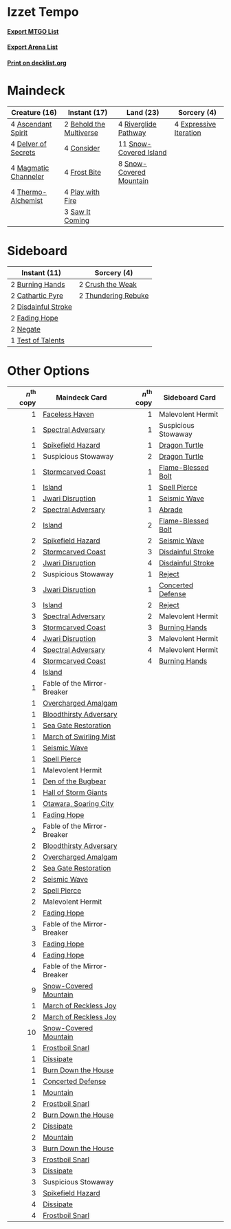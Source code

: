 # Izzet Tempo

#### [Export MTGO List](../collection/Izzet%20Tempo/Izzet%20Tempo.txt)
#### [Export Arena List](../collection/Izzet%20Tempo/Izzet%20Tempo_arena.txt)
#### [Print on decklist.org](http://decklist.org/?deckmain=4%09Ascendant%20Spirit%0A2%09Behold%20the%20Multiverse%0A4%09Consider%0A4%09Delver%20of%20Secrets%0A4%09Expressive%20Iteration%0A4%09Frost%20Bite%0A4%09Magmatic%20Channeler%0A4%09Play%20with%20Fire%0A4%09Riverglide%20Pathway%0A3%09Saw%20It%20Coming%0A11%09Snow-Covered%20Island%0A8%09Snow-Covered%20Mountain%0A4%09Thermo-Alchemist&deckside=2%09Burning%20Hands%0A2%09Cathartic%20Pyre%0A2%09Crush%20the%20Weak%0A2%09Disdainful%20Stroke%0A2%09Fading%20Hope%0A2%09Negate%0A1%09Test%20of%20Talents%0A2%09Thundering%20Rebuke)
# Maindeck

|                                         Creature (16)                                         |                                           Instant (17)                                           |                                            Land (23)                                             |                                           Sorcery (4)                                           |
|-----------------------------------------------------------------------------------------------|--------------------------------------------------------------------------------------------------|--------------------------------------------------------------------------------------------------|-------------------------------------------------------------------------------------------------|
|4 [Ascendant Spirit](http://gatherer.wizards.com/Pages/Card/Details.aspx?multiverseid=503650)  |2 [Behold the Multiverse](http://gatherer.wizards.com/Pages/Card/Details.aspx?multiverseid=503653)|4 [Riverglide Pathway](http://gatherer.wizards.com/Pages/Card/Details.aspx?multiverseid=491920)   |4 [Expressive Iteration](http://gatherer.wizards.com/Pages/Card/Details.aspx?multiverseid=513678)|
|4 [Delver of Secrets](http://gatherer.wizards.com/Pages/Card/Details.aspx?multiverseid=226749) |4 [Consider](http://gatherer.wizards.com/Pages/Card/Details.aspx?multiverseid=534803)             |11 [Snow-Covered Island](http://gatherer.wizards.com/Pages/Card/Details.aspx?multiverseid=121130) |                                                                                                 |
|4 [Magmatic Channeler](http://gatherer.wizards.com/Pages/Card/Details.aspx?multiverseid=491789)|4 [Frost Bite](http://gatherer.wizards.com/Pages/Card/Details.aspx?multiverseid=503750)           |8 [Snow-Covered Mountain](http://gatherer.wizards.com/Pages/Card/Details.aspx?multiverseid=121233)|                                                                                                 |
|4 [Thermo-Alchemist](http://gatherer.wizards.com/Pages/Card/Details.aspx?multiverseid=414447)  |4 [Play with Fire](http://gatherer.wizards.com/Pages/Card/Details.aspx?multiverseid=534933)       |                                                                                                  |                                                                                                 |
|                                                                                               |3 [Saw It Coming](http://gatherer.wizards.com/Pages/Card/Details.aspx?multiverseid=503684)        |                                                                                                  |                                                                                                 |


# Sideboard

|                                         Instant (11)                                         |                                         Sorcery (4)                                          |
|----------------------------------------------------------------------------------------------|----------------------------------------------------------------------------------------------|
|2 [Burning Hands](http://gatherer.wizards.com/Pages/Card/Details.aspx?multiverseid=527422)    |2 [Crush the Weak](http://gatherer.wizards.com/Pages/Card/Details.aspx?multiverseid=503740)   |
|2 [Cathartic Pyre](http://gatherer.wizards.com/Pages/Card/Details.aspx?multiverseid=534909)   |2 [Thundering Rebuke](http://gatherer.wizards.com/Pages/Card/Details.aspx?multiverseid=491814)|
|2 [Disdainful Stroke](http://gatherer.wizards.com/Pages/Card/Details.aspx?multiverseid=420705)|                                                                                              |
|2 [Fading Hope](http://gatherer.wizards.com/Pages/Card/Details.aspx?multiverseid=534812)      |                                                                                              |
|2 [Negate](http://gatherer.wizards.com/Pages/Card/Details.aspx?multiverseid=423707)           |                                                                                              |
|1 [Test of Talents](http://gatherer.wizards.com/Pages/Card/Details.aspx?multiverseid=513536)  |                                                                                              |


# Other Options

|*n*<sup>th</sup> copy|                                          Maindeck Card                                          |*n*<sup>th</sup> copy|                                       Sideboard Card                                        |
|--------------------:|-------------------------------------------------------------------------------------------------|--------------------:|---------------------------------------------------------------------------------------------|
|                    1|[Faceless Haven](http://gatherer.wizards.com/Pages/Card/Details.aspx?multiverseid=503874)        |                    1|Malevolent Hermit                                                                            |
|                    1|[Spectral Adversary](http://gatherer.wizards.com/Pages/Card/Details.aspx?multiverseid=534843)    |                    1|Suspicious Stowaway                                                                          |
|                    1|[Spikefield Hazard](http://gatherer.wizards.com/Pages/Card/Details.aspx?multiverseid=491809)     |                    1|[Dragon Turtle](http://gatherer.wizards.com/Pages/Card/Details.aspx?multiverseid=527343)     |
|                    1|Suspicious Stowaway                                                                              |                    2|[Dragon Turtle](http://gatherer.wizards.com/Pages/Card/Details.aspx?multiverseid=527343)     |
|                    1|[Stormcarved Coast](http://gatherer.wizards.com/Pages/Card/Details.aspx?multiverseid=541141)     |                    1|[Flame-Blessed Bolt](http://gatherer.wizards.com/Pages/Card/Details.aspx?multiverseid=541014)|
|                    1|[Island](http://gatherer.wizards.com/Pages/Card/Details.aspx?multiverseid=439857)                |                    1|[Spell Pierce](http://gatherer.wizards.com/Pages/Card/Details.aspx?multiverseid=425876)      |
|                    1|[Jwari Disruption](http://gatherer.wizards.com/Pages/Card/Details.aspx?multiverseid=491693)      |                    1|[Seismic Wave](http://gatherer.wizards.com/Pages/Card/Details.aspx?multiverseid=548465)      |
|                    2|[Spectral Adversary](http://gatherer.wizards.com/Pages/Card/Details.aspx?multiverseid=534843)    |                    1|[Abrade](http://gatherer.wizards.com/Pages/Card/Details.aspx?multiverseid=430772)            |
|                    2|[Island](http://gatherer.wizards.com/Pages/Card/Details.aspx?multiverseid=439857)                |                    2|[Flame-Blessed Bolt](http://gatherer.wizards.com/Pages/Card/Details.aspx?multiverseid=541014)|
|                    2|[Spikefield Hazard](http://gatherer.wizards.com/Pages/Card/Details.aspx?multiverseid=491809)     |                    2|[Seismic Wave](http://gatherer.wizards.com/Pages/Card/Details.aspx?multiverseid=548465)      |
|                    2|[Stormcarved Coast](http://gatherer.wizards.com/Pages/Card/Details.aspx?multiverseid=541141)     |                    3|[Disdainful Stroke](http://gatherer.wizards.com/Pages/Card/Details.aspx?multiverseid=420705) |
|                    2|[Jwari Disruption](http://gatherer.wizards.com/Pages/Card/Details.aspx?multiverseid=491693)      |                    4|[Disdainful Stroke](http://gatherer.wizards.com/Pages/Card/Details.aspx?multiverseid=420705) |
|                    2|Suspicious Stowaway                                                                              |                    1|[Reject](http://gatherer.wizards.com/Pages/Card/Details.aspx?multiverseid=513527)            |
|                    3|[Jwari Disruption](http://gatherer.wizards.com/Pages/Card/Details.aspx?multiverseid=491693)      |                    1|[Concerted Defense](http://gatherer.wizards.com/Pages/Card/Details.aspx?multiverseid=491680) |
|                    3|[Island](http://gatherer.wizards.com/Pages/Card/Details.aspx?multiverseid=439857)                |                    2|[Reject](http://gatherer.wizards.com/Pages/Card/Details.aspx?multiverseid=513527)            |
|                    3|[Spectral Adversary](http://gatherer.wizards.com/Pages/Card/Details.aspx?multiverseid=534843)    |                    2|Malevolent Hermit                                                                            |
|                    3|[Stormcarved Coast](http://gatherer.wizards.com/Pages/Card/Details.aspx?multiverseid=541141)     |                    3|[Burning Hands](http://gatherer.wizards.com/Pages/Card/Details.aspx?multiverseid=527422)     |
|                    4|[Jwari Disruption](http://gatherer.wizards.com/Pages/Card/Details.aspx?multiverseid=491693)      |                    3|Malevolent Hermit                                                                            |
|                    4|[Spectral Adversary](http://gatherer.wizards.com/Pages/Card/Details.aspx?multiverseid=534843)    |                    4|Malevolent Hermit                                                                            |
|                    4|[Stormcarved Coast](http://gatherer.wizards.com/Pages/Card/Details.aspx?multiverseid=541141)     |                    4|[Burning Hands](http://gatherer.wizards.com/Pages/Card/Details.aspx?multiverseid=527422)     |
|                    4|[Island](http://gatherer.wizards.com/Pages/Card/Details.aspx?multiverseid=439857)                |                     |                                                                                             |
|                    1|Fable of the Mirror-Breaker                                                                      |                     |                                                                                             |
|                    1|[Overcharged Amalgam](http://gatherer.wizards.com/Pages/Card/Details.aspx?multiverseid=540914)   |                     |                                                                                             |
|                    1|[Bloodthirsty Adversary](http://gatherer.wizards.com/Pages/Card/Details.aspx?multiverseid=534905)|                     |                                                                                             |
|                    1|[Sea Gate Restoration](http://gatherer.wizards.com/Pages/Card/Details.aspx?multiverseid=491706)  |                     |                                                                                             |
|                    1|[March of Swirling Mist](http://gatherer.wizards.com/Pages/Card/Details.aspx?multiverseid=548358)|                     |                                                                                             |
|                    1|[Seismic Wave](http://gatherer.wizards.com/Pages/Card/Details.aspx?multiverseid=548465)          |                     |                                                                                             |
|                    1|[Spell Pierce](http://gatherer.wizards.com/Pages/Card/Details.aspx?multiverseid=425876)          |                     |                                                                                             |
|                    1|Malevolent Hermit                                                                                |                     |                                                                                             |
|                    1|[Den of the Bugbear](http://gatherer.wizards.com/Pages/Card/Details.aspx?multiverseid=527541)    |                     |                                                                                             |
|                    1|[Hall of Storm Giants](http://gatherer.wizards.com/Pages/Card/Details.aspx?multiverseid=527544)  |                     |                                                                                             |
|                    1|[Otawara, Soaring City](http://gatherer.wizards.com/Pages/Card/Details.aspx?multiverseid=548584) |                     |                                                                                             |
|                    1|[Fading Hope](http://gatherer.wizards.com/Pages/Card/Details.aspx?multiverseid=534812)           |                     |                                                                                             |
|                    2|Fable of the Mirror-Breaker                                                                      |                     |                                                                                             |
|                    2|[Bloodthirsty Adversary](http://gatherer.wizards.com/Pages/Card/Details.aspx?multiverseid=534905)|                     |                                                                                             |
|                    2|[Overcharged Amalgam](http://gatherer.wizards.com/Pages/Card/Details.aspx?multiverseid=540914)   |                     |                                                                                             |
|                    2|[Sea Gate Restoration](http://gatherer.wizards.com/Pages/Card/Details.aspx?multiverseid=491706)  |                     |                                                                                             |
|                    2|[Seismic Wave](http://gatherer.wizards.com/Pages/Card/Details.aspx?multiverseid=548465)          |                     |                                                                                             |
|                    2|[Spell Pierce](http://gatherer.wizards.com/Pages/Card/Details.aspx?multiverseid=425876)          |                     |                                                                                             |
|                    2|Malevolent Hermit                                                                                |                     |                                                                                             |
|                    2|[Fading Hope](http://gatherer.wizards.com/Pages/Card/Details.aspx?multiverseid=534812)           |                     |                                                                                             |
|                    3|Fable of the Mirror-Breaker                                                                      |                     |                                                                                             |
|                    3|[Fading Hope](http://gatherer.wizards.com/Pages/Card/Details.aspx?multiverseid=534812)           |                     |                                                                                             |
|                    4|[Fading Hope](http://gatherer.wizards.com/Pages/Card/Details.aspx?multiverseid=534812)           |                     |                                                                                             |
|                    4|Fable of the Mirror-Breaker                                                                      |                     |                                                                                             |
|                    9|[Snow-Covered Mountain](http://gatherer.wizards.com/Pages/Card/Details.aspx?multiverseid=121233) |                     |                                                                                             |
|                    1|[March of Reckless Joy](http://gatherer.wizards.com/Pages/Card/Details.aspx?multiverseid=548458) |                     |                                                                                             |
|                    2|[March of Reckless Joy](http://gatherer.wizards.com/Pages/Card/Details.aspx?multiverseid=548458) |                     |                                                                                             |
|                   10|[Snow-Covered Mountain](http://gatherer.wizards.com/Pages/Card/Details.aspx?multiverseid=121233) |                     |                                                                                             |
|                    1|[Frostboil Snarl](http://gatherer.wizards.com/Pages/Card/Details.aspx?multiverseid=513757)       |                     |                                                                                             |
|                    1|[Dissipate](http://gatherer.wizards.com/Pages/Card/Details.aspx?multiverseid=292758)             |                     |                                                                                             |
|                    1|[Burn Down the House](http://gatherer.wizards.com/Pages/Card/Details.aspx?multiverseid=534907)   |                     |                                                                                             |
|                    1|[Concerted Defense](http://gatherer.wizards.com/Pages/Card/Details.aspx?multiverseid=491680)     |                     |                                                                                             |
|                    1|[Mountain](http://gatherer.wizards.com/Pages/Card/Details.aspx?multiverseid=439859)              |                     |                                                                                             |
|                    2|[Frostboil Snarl](http://gatherer.wizards.com/Pages/Card/Details.aspx?multiverseid=513757)       |                     |                                                                                             |
|                    2|[Burn Down the House](http://gatherer.wizards.com/Pages/Card/Details.aspx?multiverseid=534907)   |                     |                                                                                             |
|                    2|[Dissipate](http://gatherer.wizards.com/Pages/Card/Details.aspx?multiverseid=292758)             |                     |                                                                                             |
|                    2|[Mountain](http://gatherer.wizards.com/Pages/Card/Details.aspx?multiverseid=439859)              |                     |                                                                                             |
|                    3|[Burn Down the House](http://gatherer.wizards.com/Pages/Card/Details.aspx?multiverseid=534907)   |                     |                                                                                             |
|                    3|[Frostboil Snarl](http://gatherer.wizards.com/Pages/Card/Details.aspx?multiverseid=513757)       |                     |                                                                                             |
|                    3|[Dissipate](http://gatherer.wizards.com/Pages/Card/Details.aspx?multiverseid=292758)             |                     |                                                                                             |
|                    3|Suspicious Stowaway                                                                              |                     |                                                                                             |
|                    3|[Spikefield Hazard](http://gatherer.wizards.com/Pages/Card/Details.aspx?multiverseid=491809)     |                     |                                                                                             |
|                    4|[Dissipate](http://gatherer.wizards.com/Pages/Card/Details.aspx?multiverseid=292758)             |                     |                                                                                             |
|                    4|[Frostboil Snarl](http://gatherer.wizards.com/Pages/Card/Details.aspx?multiverseid=513757)       |                     |                                                                                             |

